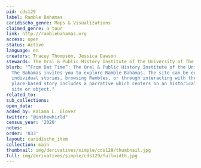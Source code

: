 ```yaml
---
pid: cds129
label: Ramble Bahamas
caridischo_genre: Maps & Visualizations
claimed_genre: a tour
link: http://ramblebahamas.org
access: open
status: Active
language: en
creators: Tracey Thompson, Jessica Dawson
stewards: The Oral & Public History Institute of the University of The Bahamas
blurb: "“From Dat Time”: The Oral & Public History Institute of the University of
  The Bahamas invites you to explore Ramble Bahamas. The site can be explored by browsing
  individual stories, browsing Rambles, or through interacting with the map. Each
  place-based story includes a narrative which centers on an historically significant
  site or object."
related_to:
sub_collections:
open_data:
added_by: Kaiama L. Glover
twitter: "@inthewhirld"
census_year: '2020'
notes:
order: '033'
layout: caridischo_item
collection: main
thumbnail: img/derivatives/simple/cds129/thumbnail.jpg
full: img/derivatives/simple/cds129/fullwidth.jpg
---
```

